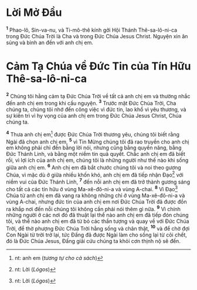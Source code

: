 # Lời Mở Ðầu
<sup><b>1</b></sup> Phao-lô, Sin-va-nu, và Ti-mô-thê kính gởi Hội Thánh Thê-sa-lô-ni-ca trong Ðức Chúa Trời là Cha và trong Ðức Chúa Jesus Christ. Nguyện xin ân sủng và bình an đến với anh chị em.


# Cảm Tạ Chúa về Ðức Tin của Tín Hữu Thê-sa-lô-ni-ca
<sup><b>2</b></sup> Chúng tôi hằng cảm tạ Ðức Chúa Trời về tất cả anh chị em và thường nhắc đến anh chị em trong khi cầu nguyện. <sup><b>3</b></sup> Trước mặt Ðức Chúa Trời, Cha chúng ta, chúng tôi nhớ đến công việc vì đức tin, lao khổ vì yêu thương, và sự kiên trì vì hy vọng của anh chị em trong Ðức Chúa Jesus Christ, Chúa chúng ta.

<sup><b>4</b></sup> Thưa anh chị em[^1] được Ðức Chúa Trời thương yêu, chúng tôi biết rằng Ngài đã chọn anh chị em, <sup><b>5</b></sup> vì Tin Mừng chúng tôi đã rao truyền cho anh chị em không phải chỉ đến bằng lời nói, nhưng cũng bằng quyền năng, bằng Ðức Thánh Linh, và bằng một niềm tin quả quyết. Chắc anh chị em đã biết rồi, vì lợi ích của anh chị em, chúng tôi là những người như thế nào khi sống giữa anh chị em. <sup><b>6</b></sup> Anh chị em đã bắt chước chúng tôi và noi theo gương Chúa, vì mặc dù ở giữa nhiều khốn khó, anh chị em đã tiếp nhận Ðạo[^2] với niềm vui của Ðức Thánh Linh, <sup><b>7</b></sup> đến nỗi anh chị em đã trở thành gương sáng cho tất cả các tín hữu ở vùng Ma-xê-đô-ni-a và vùng A-chai. <sup><b>8</b></sup> Vì Ðạo[^3] Chúa từ anh chị em đã vang ra không những chỉ ở vùng Ma-xê-đô-ni-a và vùng A-chai, nhưng đức tin của anh chị em nơi Ðức Chúa Trời đã được đồn ra khắp nơi đến nỗi chúng tôi không cần phải nói thêm gì nữa. <sup><b>9</b></sup> Vì chính những người ở các nơi đó đã thuật lại thể nào anh chị em đã tiếp đón chúng tôi, và thể nào anh chị em đã từ bỏ các thần tượng và quay về với Ðức Chúa Trời, để thờ phượng Ðức Chúa Trời hằng sống và chân thật, <sup><b>10</b></sup> và để chờ đợi Con Ngài từ trời trở lại, tức Ðấng đã được Ngài làm cho sống lại từ cõi chết, đó là Ðức Chúa Jesus, Ðấng giải cứu chúng ta khỏi cơn thịnh nộ sẽ đến.

[^1]: nt: anh em (*tương tự cho cả sách*)
[^2]: nt: Lời (*Lógos*)
[^3]: nt: Lời (*Lógos*)